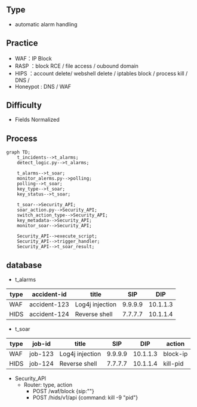 ## Type
- automatic alarm handling


## Practice
- WAF：IP Block
- RASP ：block RCE / file access / oubound domain
- HIPS ：account delete/ webshell delete / iptables block / process kill / DNS / 
- Honeypot : DNS / WAF

## Difficulty
- Fields Normalized

## Process
```mermaid
graph TD;
    t_incidents-->t_alarms;
    detect_logic.py-->t_alarms; 
    
    t_alarms-->t_soar;
    monitor_alerms.py-->polling;
    polling-->t_soar;
    key_type-->t_soar;
    key_status-->t_soar;
    
    t_soar-->Security_API;  
    soar_action.py-->Security_API;
    switch_action_type-->Security_API;
    key_metadata-->Security_API;
    monitor_soar-->Security_API;
    
    Security_API-->execute_script;
    Security_API-->trigger_handler;
    Security_API-->t_soar_result;
```
## database
- t_alarms

| type  | accident-id | title | SIP | DIP |
| ------- | ----- | ----- | ----- |  ----- |
| WAF  | accident-123  | Log4j injection | 9.9.9.9 | 10.1.1.3 |
| HIDS | accident-124  | Reverse shell | 7.7.7.7 | 10.1.1.4 |

- t_soar

| type  | job-id | title | SIP | DIP | action | 
| ------- | ----- | ----- | ----- |  ----- |  ----- |
| WAF  | job-123  | Log4j injection | 9.9.9.9 | 10.1.1.3 | block-ip |
| HIDS | job-124  | Reverse shell | 7.7.7.7 | 10.1.1.4 | kill-pid |

- Security_API
  - Router: type, action
    - POST /waf/block {sip:""}
    - POST /hids/v1/api {command: kill -9 "pid"}



